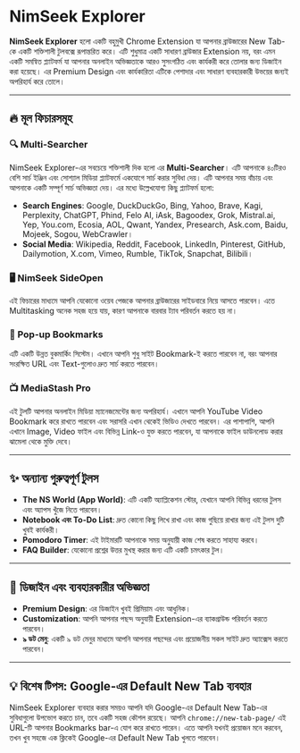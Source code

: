 # NimSeek Explorer

**NimSeek Explorer** হলো একটি বহুমুখী Chrome Extension যা আপনার ব্রাউজারের New Tab-কে একটি শক্তিশালী টুলবক্সে রূপান্তরিত করে। এটি শুধুমাত্র একটি সাধারণ ব্রাউজার Extension নয়, বরং এমন একটি সমন্বিত প্ল্যাটফর্ম যা আপনার অনলাইন অভিজ্ঞতাকে আরও সুসংগঠিত এবং কার্যকরী করে তোলার জন্য ডিজাইন করা হয়েছে। এর Premium Design এবং কার্যকারিতা এটিকে পেশাদার এবং সাধারণ ব্যবহারকারী উভয়ের জন্যই অপরিহার্য করে তোলে।

---

## 🔥 মূল ফিচারসমূহ

### 🔍 Multi-Searcher
NimSeek Explorer-এর সবচেয়ে শক্তিশালী দিক হলো এর **Multi-Searcher**। এটি আপনাকে ৪০টিরও বেশি সার্চ ইঞ্জিন এবং সোশ্যাল মিডিয়া প্ল্যাটফর্মে একযোগে সার্চ করার সুবিধা দেয়। এটি আপনার সময় বাঁচায় এবং আপনাকে একটি সম্পূর্ণ সার্চ অভিজ্ঞতা দেয়। এর মধ্যে উল্লেখযোগ্য কিছু প্ল্যাটফর্ম হলো:
* **Search Engines**: Google, DuckDuckGo, Bing, Yahoo, Brave, Kagi, Perplexity, ChatGPT, Phind, Felo AI, iAsk, Bagoodex, Grok, Mistral.ai, Yep, You.com, Ecosia, AOL, Qwant, Yandex, Presearch, Ask.com, Baidu, Mojeek, Sogou, WebCrawler।
* **Social Media**: Wikipedia, Reddit, Facebook, LinkedIn, Pinterest, GitHub, Dailymotion, X.com, Vimeo, Rumble, TikTok, Snapchat, Bilibili।

### 🖥️ NimSeek SideOpen
এই ফিচারের মাধ্যমে আপনি যেকোনো ওয়েব পেজকে আপনার ব্রাউজারের সাইডবারে নিয়ে আসতে পারবেন। এতে Multitasking অনেক সহজ হয়ে যায়, কারণ আপনাকে বারবার ট্যাব পরিবর্তন করতে হয় না।

### 🔖 Pop-up Bookmarks
এটি একটি উন্নত বুকমার্কিং সিস্টেম। এখানে আপনি শুধু সাইট Bookmark-ই করতে পারবেন না, বরং আপনার সংরক্ষিত URL এবং Text-গুলোও দ্রুত সার্চ করতে পারবেন।

### 📺 MediaStash Pro
এই টুলটি আপনার অনলাইন মিডিয়া ম্যানেজমেন্টের জন্য অপরিহার্য। এখানে আপনি YouTube Video Bookmark করে রাখতে পারবেন এবং সরাসরি এখান থেকেই ভিডিও দেখতে পারবেন। এর পাশাপাশি, আপনি এখানে Image, Video ফাইল এবং বিভিন্ন Link-ও যুক্ত করতে পারবেন, যা আপনাকে ফাইল ডাউনলোড করার ঝামেলা থেকে মুক্তি দেবে।

---

## ✨ অন্যান্য গুরুত্বপূর্ণ টুলস

* **The NS World (App World)**: এটি একটি অ্যাপ্লিকেশন স্টোর, যেখানে আপনি বিভিন্ন ধরনের টুলস এবং অ্যাপস খুঁজে নিতে পারবেন।
* **Notebook এবং To-Do List**: দ্রুত কোনো কিছু লিখে রাখা এবং কাজ গুছিয়ে রাখার জন্য এই টুলস দুটি খুবই কার্যকরী।
* **Pomodoro Timer**: এই টাইমারটি আপনাকে সময় অনুযায়ী কাজ শেষ করতে সাহায্য করবে।
* **FAQ Builder**: যেকোনো প্রশ্নের উত্তর মুখস্থ করার জন্য এটি একটি চমৎকার টুল।

---

## 🎨 ডিজাইন এবং ব্যবহারকারীর অভিজ্ঞতা

* **Premium Design**: এর ডিজাইন খুবই প্রিমিয়াম এবং আধুনিক।
* **Customization**: আপনি আপনার পছন্দ অনুযায়ী Extension-এর ব্যাকগ্রাউন্ড পরিবর্তন করতে পারবেন।
* **৯ ডট মেনু**: একটি ৯ ডট মেনুর মাধ্যমে আপনি আপনার পছন্দের এবং প্রয়োজনীয় সকল সাইট দ্রুত অ্যাক্সেস করতে পারবেন।

---

## 💡 বিশেষ টিপস: Google-এর Default New Tab ব্যবহার
NimSeek Explorer ব্যবহার করার সময়ও আপনি যদি Google-এর Default New Tab-এর সুবিধাগুলো উপভোগ করতে চান, তবে একটি সহজ কৌশল রয়েছে। আপনি `chrome://new-tab-page/` এই URL-টি আপনার Bookmarks bar-এ যোগ করে রাখতে পারেন। এতে আপনি যখনই প্রয়োজন মনে করবেন, তখন খুব সহজে এক ক্লিকেই Google-এর Default New Tab খুলতে পারবেন।

